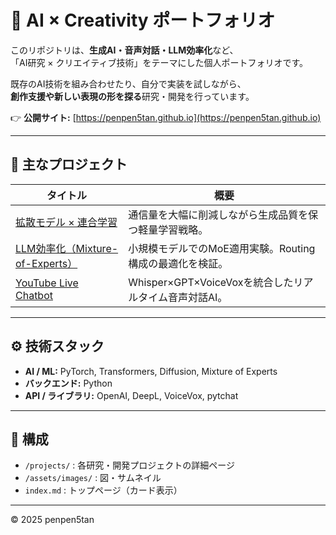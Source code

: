 # 🎨 AI × Creativity ポートフォリオ

このリポジトリは、**生成AI・音声対話・LLM効率化**など、  
「AI研究 × クリエイティブ技術」をテーマにした個人ポートフォリオです。  

既存のAI技術を組み合わせたり、自分で実装を試しながら、  
**創作支援や新しい表現の形を探る**研究・開発を行っています。  

👉 **公開サイト:** [https://penpen5tan.github.io](https://penpen5tan.github.io)

---

## 🧩 主なプロジェクト

| タイトル | 概要 |
|-----------|------|
| [拡散モデル × 連合学習](https://penpen5tan.github.io/projects/diffusion.html) | 通信量を大幅に削減しながら生成品質を保つ軽量学習戦略。 |
| [LLM効率化（Mixture-of-Experts）](https://penpen5tan.github.io/projects/moe.html) | 小規模モデルでのMoE適用実験。Routing構成の最適化を検証。 |
| [YouTube Live Chatbot](https://penpen5tan.github.io/projects/voicebot.html) | Whisper×GPT×VoiceVoxを統合したリアルタイム音声対話AI。 |

---

## ⚙️ 技術スタック
- **AI / ML:** PyTorch, Transformers, Diffusion, Mixture of Experts 
- **バックエンド:** Python  
- **API / ライブラリ:** OpenAI, DeepL, VoiceVox, pytchat  

---

## 📂 構成
- `/projects/` : 各研究・開発プロジェクトの詳細ページ  
- `/assets/images/` : 図・サムネイル  
- `index.md` : トップページ（カード表示）

---

© 2025 penpen5tan
